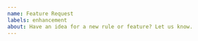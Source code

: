 ```yaml
---
name: Feature Request
labels: enhancement
about: Have an idea for a new rule or feature? Let us know.
---
```


<!--
If this is a FEATURE REQUEST, request format does not matter!
-->
